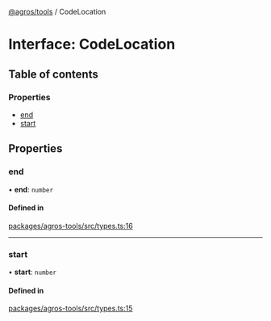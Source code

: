 [@agros/tools](../index.md) / CodeLocation

# Interface: CodeLocation

## Table of contents

### Properties

- [end](CodeLocation.md#end)
- [start](CodeLocation.md#start)

## Properties

### <a id="end" name="end"></a> end

• **end**: `number`

#### Defined in

[packages/agros-tools/src/types.ts:16](https://github.com/agrosjs/agros/blob/ba87555/packages/agros-tools/src/types.ts#L16)

___

### <a id="start" name="start"></a> start

• **start**: `number`

#### Defined in

[packages/agros-tools/src/types.ts:15](https://github.com/agrosjs/agros/blob/ba87555/packages/agros-tools/src/types.ts#L15)
